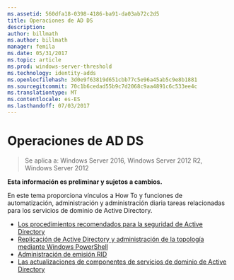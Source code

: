```yaml
---
ms.assetid: 560dfa18-0398-4186-ba91-da03ab72c2d5
title: Operaciones de AD DS
description: 
author: billmath
ms.author: billmath
manager: femila
ms.date: 05/31/2017
ms.topic: article
ms.prod: windows-server-threshold
ms.technology: identity-adds
ms.openlocfilehash: 3d0e9f63819d651cbb77c5e96a45ab5c9e8b1881
ms.sourcegitcommit: 70c1b6cedad55b9c7d2068c9aa4891c6c533ee4c
ms.translationtype: MT
ms.contentlocale: es-ES
ms.lasthandoff: 07/03/2017
---
```

# <a name="ad-ds-operations"></a>Operaciones de AD DS

>Se aplica a: Windows Server 2016, Windows Server 2012 R2, Windows Server 2012

**Esta información es preliminar y sujetos a cambios.**  
  
En este tema proporciona vínculos a How To y funciones de automatización, administración y administración diaria tareas relacionadas para los servicios de dominio de Active Directory.  
  
* [Los procedimientos recomendados para la seguridad de Active Directory](../../../ad-ds/plan/security-best-practices/Best-Practices-for-Securing-Active-Directory.md)  
* [Replicación de Active Directory y administración de la topología mediante Windows PowerShell](../../../ad-ds/manage/powershell/Active-Directory-Replication-and-Topology-Management-Using-Windows-PowerShell.md)  
* [Administración de emisión RID](../../../ad-ds/manage/Managing-RID-Issuance.md)  
* [Las actualizaciones de componentes de servicios de dominio de Active Directory](../../../ad-ds/manage/component-updates/Active-Directory-Domain-Services-Component-Updates.md)


